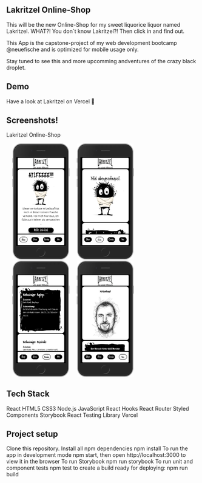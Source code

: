 ## Lakritzel Online-Shop

This will be the new Online-Shop for my sweet liquorice liquor named Lakritzel. WHAT?! You don`t know Lakritzel?! Then click in and find out.

This App is the capstone-project of my web development bootcamp @neuefische and is optimized for mobile usage only.

Stay tuned to see this and more upcomming andventures of the crazy black droplet.

## Demo

Have a look at Lakritzel on Vercel 👀

## Screenshots!

Lakritzel Online-Shop

<img src="./Lakritzel-Shop1.png" alt="" width="150px" style="margin-left:16px;"/>

<img src="./Lakritzel-Shop2.png" alt="" width="150px" style="margin-left:16px;"/>

<img src="./Lakritzel-Shop3.png" alt="" width="150px" style="margin-left:16px;"/>

<img src="./Lakritzel-Shop4.png" alt="" width="150px" style="margin-left:16px;"/>

## Tech Stack

React
HTML5
CSS3
Node.js
JavaScript
React Hooks
React Router
Styled Components
Storybook
React Testing Library
Vercel

## Project setup

Clone this repository.
Install all npm dependencies
npm install
To run the app in development mode npm start, then open http://localhost:3000 to view it in the browser
To run Storybook npm run storybook
To run unit and component tests npm test
to create a build ready for deploying: npm run build
